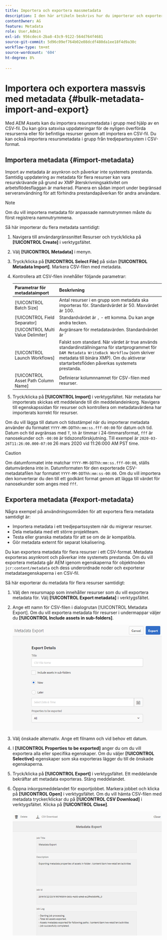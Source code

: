 ```yaml
---
title: Importera och exportera massmetadata
description: I den här artikeln beskrivs hur du importerar och exporterar flera metadata samtidigt.
contentOwner: AG
feature: Metadata
role: User,Admin
exl-id: 956cdec4-2ba8-43c9-9122-564d764f4681
source-git-commit: 5d96c09ef764b02e08dcdf480da1ee18f4d9a30c
workflow-type: tm+mt
source-wordcount: '604'
ht-degree: 8%

---
```


# Importera och exportera massvis med metadata {#bulk-metadata-import-and-export}

Med AEM Assets kan du importera resursmetadata i grupp med hjälp av en CSV-fil. Du kan göra satsvisa uppdateringar för de nyligen överförda resurserna eller för befintliga resurser genom att importera en CSV-fil. Du kan också importera resursmetadata i grupp från tredjepartssystem i CSV-format.

## Importera metadata {#import-metadata}

Import av metadata är asynkron och påverkar inte systemets prestanda. Samtidig uppdatering av metadata för flera resurser kan vara resurskrävande på grund av XMP återskrivningsaktivitet om arbetsflödesflaggan är markerad. Planera en sådan import under begränsad serveranvändning för att förhindra prestandapåverkan för andra användare.

>[!NOTE]
>
>Om du vill importera metadata för anpassade namnutrymmen måste du först registrera namnutrymmena.

Så här importerar du flera metadata samtidigt:

1. Navigera till användargränssnittet Resurser och tryck/klicka på **[!UICONTROL Create]** i verktygsfältet.
1. Välj **[!UICONTROL Metadata]** i menyn.
1. Tryck/klicka på **[!UICONTROL Select File]** på sidan **[!UICONTROL Metadata Import]**.  Markera CSV-filen med metadata.
1. Kontrollera att CSV-filen innehåller följande parametrar:

   | Parametrar för metadataimport | Beskrivning |
   |:---|:---|
   | [!UICONTROL Batch Size] | Antal resurser i en grupp som metadata ska importeras för. Standardvärdet är 50. Maxvärdet är 100. |
   | [!UICONTROL Field Separator] | Standardvärdet är `,` - ett komma. Du kan ange andra tecken. |
   | [!UICONTROL Multi Value Delimiter] | Avgränsare för metadatavärden. Standardvärdet är `|` - en pipe. |
   | [!UICONTROL Launch Workflows] | Falskt som standard. När värdet är true används standardinställningarna för startprogrammet för `DAM Metadata WriteBack Workflow` (som skriver metadata till binära XMP). Om du aktiverar startarbetsflöden påverkas systemets prestanda. |
   | [!UICONTROL Asset Path Column Name] | Definierar kolumnnamnet för CSV-filen med resurser. |

1. Tryck/klicka på **[!UICONTROL Import]** i verktygsfältet. När metadata har importerats skickas ett meddelande till din meddelandeinkorg. Navigera till egenskapssidan för resurser och kontrollera om metadatavärdena har importerats korrekt för resurser.

Om du vill lägga till datum och tidsstämpel när du importerar metadata använder du formatet `YYYY-MM-DDThh:mm:ss.fff-00:00` för datum och tid. Datum och tid avgränsas med `T`, `hh` är timmar i 24-timmarsformat, `fff` är nanosekunder och `-00:00` är tidszonsförskjutning. Till exempel är `2020-03-26T11:26:00.000-07:00` 26 mars 2020 vid 11:26:000 AM PST time.

>[!CAUTION]
>
>Om datumformatet inte matchar `YYYY-MM-DDThh:mm:ss.fff-00:00`, ställs datumvärdena inte in. Datumformaten för den exporterade CSV-metadatafilen har formatet `YYYY-MM-DDThh:mm:ss-00:00`. Om du vill importera den konverterar du den till ett godkänt format genom att lägga till värdet för nanosekunder som anges med `fff`.

## Exportera metadata {#export-metadata}

Några exempel på användningsområden för att exportera flera metadata samtidigt är:

* Importera metadata i ett tredjepartssystem när du migrerar resurser.
* Dela metadata med ett större projektteam.
* Testa eller granska metadata för att se om de är kompatibla.
* Gör metadata externt för separat lokalisering.

Du kan exportera metadata för flera resurser i ett CSV-format. Metadata exporteras asynkront och påverkar inte systemets prestanda. Om du vill exportera metadata går AEM igenom egenskaperna för objektnoden `jcr:content/metadata` och dess underordnade noder och exporterar metadataegenskaperna i en CSV-fil.

Så här exporterar du metadata för flera resurser samtidigt:

1. Välj den resursmapp som innehåller resurser som du vill exportera metadata för. Välj **[!UICONTROL Export metadata]** i verktygsfältet.

1. Ange ett namn för CSV-filen i dialogrutan [!UICONTROL Metadata Export]. Om du vill exportera metadata för resurser i undermappar väljer du **[!UICONTROL Include assets in sub-folders]**.

   ![export_metadata_page](assets/export_metadata_page.png)

1. Välj önskade alternativ. Ange ett filnamn och vid behov ett datum.
1. I **[!UICONTROL Properties to be exported]** anger du om du vill exportera alla eller specifika egenskaper. Om du väljer **[!UICONTROL Selective]**-egenskaper som ska exporteras lägger du till de önskade egenskaperna.

1. Tryck/klicka på **[!UICONTROL Export]** i verktygsfältet. Ett meddelande bekräftar att metadata exporteras. Stäng meddelandet.

1. Öppna inkorgsmeddelandet för exportjobbet. Markera jobbet och klicka på **[!UICONTROL Open]** i verktygsfältet. Om du vill hämta CSV-filen med metadata trycker/klickar du på **[!UICONTROL CSV Download]** i verktygsfältet. Klicka på **[!UICONTROL Close]**.

   ![csv_download](assets/csv_download.png)
